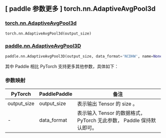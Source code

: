 ## [ paddle 参数更多 ] torch.nn.AdaptiveAvgPool3d

### [torch.nn.AdaptiveAvgPool3d](https://pytorch.org/docs/stable/generated/torch.nn.AdaptiveAvgPool3d.html)

```python
torch.nn.AdaptiveAvgPool3d(output_size)
```

### [paddle.nn.AdaptiveAvgPool3D](https://www.paddlepaddle.org.cn/documentation/docs/zh/api/paddle/nn/AdaptiveAvgPool3D_cn.html#adaptiveavgpool3d)

```python
paddle.nn.AdaptiveAvgPool3D(output_size, data_format='NCDHW', name=None)
```

其中 Paddle 相比 PyTorch 支持更多其他参数，具体如下：
### 参数映射

| PyTorch       | PaddlePaddle | 备注                                                   |
| ------------- | ------------ | ------------------------------------------------------ |
| output_size   | output_size  | 表示输出 Tensor 的 size 。                              |
| -             | data_format  | 表示输入 Tensor 的数据格式， PyTorch 无此参数， Paddle 保持默认即可。 |
